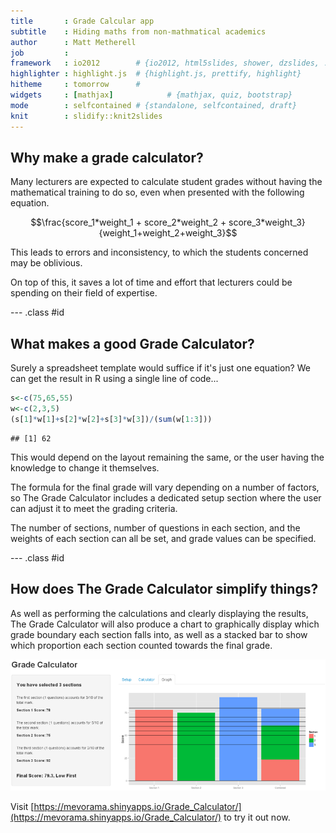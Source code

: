 ```yaml
---
title       : Grade Calcular app
subtitle    : Hiding maths from non-mathmatical academics
author      : Matt Metherell
job         : 
framework   : io2012        # {io2012, html5slides, shower, dzslides, ...}
highlighter : highlight.js  # {highlight.js, prettify, highlight}
hitheme     : tomorrow      # 
widgets     : [mathjax]            # {mathjax, quiz, bootstrap}
mode        : selfcontained # {standalone, selfcontained, draft}
knit        : slidify::knit2slides
---
```


## Why make a grade calculator?

Many lecturers are expected to calculate student grades without having the mathematical training to do so, even when presented with the following equation.

$$\frac{score_1*weight_1 + score_2*weight_2 + score_3*weight_3}{weight_1+weight_2+weight_3}$$

This leads to errors and inconsistency, to which the students concerned may be oblivious.

On top of this, it saves a lot of time and effort that lecturers could be spending on their field of expertise.

--- .class #id 

## What makes a good Grade Calculator?

Surely a spreadsheet template would suffice if it's just one equation? We can get the result in R using a single line of code...


```r
s<-c(75,65,55)
w<-c(2,3,5)
(s[1]*w[1]+s[2]*w[2]+s[3]*w[3])/(sum(w[1:3]))
```

```
## [1] 62
```

This would depend on the layout remaining the same, or the user having the knowledge to change it themselves.

The formula for the final grade will vary depending on a number of factors, so The Grade Calculator includes a dedicated setup section where the user can adjust it to meet the grading criteria.

The number of sections, number of questions in each section, and the weights of each section can all be set, and grade values can be specified.

--- .class #id

## How does The Grade Calculator simplify things?

As well as performing the calculations and clearly displaying the results, The Grade Calculator will also produce a chart to graphically display which grade boundary each section falls into, as well as a stacked bar to show which proportion each section counted towards the final grade.

![width](assets/img/gradecalc.png)

Visit [https://mevorama.shinyapps.io/Grade_Calculator/](https://mevorama.shinyapps.io/Grade_Calculator/) to try it out now.







